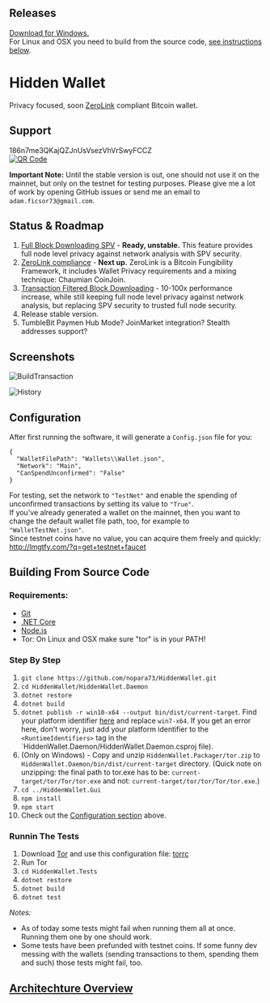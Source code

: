 ## Releases  
[Download for Windows.](https://github.com/nopara73/HiddenWallet/releases)  
For Linux and OSX you need to build from the source code, [see instructions below](https://github.com/nopara73/HiddenWallet#building-from-source-code).

# Hidden Wallet

Privacy focused, soon [ZeroLink](https://github.com/nopara73/ZeroLink) compliant Bitcoin wallet.  
  
## Support

186n7me3QKajQZJnUsVsezVhVrSwyFCCZ  
[![QR Code](http://i.imgur.com/grc5fBP.png)](https://www.smartbit.com.au/address/186n7me3QKajQZJnUsVsezVhVrSwyFCCZ)
  
**Important Note:** Until the stable version is out, one should not use it on the mainnet, but only on the testnet for testing purposes. Please give me a lot of work by opening GitHub issues or send me an email to `adam.ficsor73@gmail.com`.
  
## Status & Roadmap
1. [Full Block Downloading SPV](https://medium.com/@nopara73/bitcoin-privacy-landscape-in-2017-zero-to-hero-guidelines-and-research-a10d30f1e034) - **Ready, unstable.**  This feature provides full node level privacy against network analysis with SPV security.  
2. [ZeroLink compliance](https://github.com/nopara73/ZeroLink/) - **Next up.** ZeroLink is a Bitcoin Fungibility Framework, it includes Wallet Privacy requirements and a mixing technique: Chaumian CoinJoin.   
3. [Transaction Filtered Block Downloading](https://medium.com/@nopara73/full-node-level-privacy-even-for-mobile-wallets-transaction-filtered-full-block-downloading-wallet-16ef1847c21)  - 10-100x performance increase, while still keeping full node level privacy against network analysis, but replacing SPV security to trusted full node security.  
4. Release stable version.  
5. TumbleBit Paymen Hub Mode? JoinMarket integration? Stealth addresses support?

## Screenshots 

![BuildTransaction](https://i.imgur.com/EUX4zT4.png)  

![History](https://i.imgur.com/IQ0M37R.png)    

## Configuration

After first running the software, it will generate a `Config.json` file for you:  
```
{
  "WalletFilePath": "Wallets\\Wallet.json",
  "Network": "Main",
  "CanSpendUnconfirmed": "False"
}
```  
For testing, set the network to `"TestNet"` and enable the spending of unconfirmed transactions by setting its value to `"True"`.  
If you've already generated a wallet on the mainnet, then you want to change the default wallet file path, too, for example to `"WalletTestNet.json"`.  
Since testnet coins have no value, you can acquire them freely and quickly: http://lmgtfy.com/?q=get+testnet+faucet

## Building From Source Code  
  
### Requirements:  
- [Git](https://git-scm.com/downloads)  
- [.NET Core](https://www.microsoft.com/net/core)  
- [Node.js](https://nodejs.org/en/download/)
- Tor: On Linux and OSX make sure "tor" is in your PATH!
  
### Step By Step
  
1. `git clone https://github.com/nopara73/HiddenWallet.git`
2. `cd HiddenWallet/HiddenWallet.Daemon`  
3. `dotnet restore`  
4. `dotnet build`
5. `dotnet publish -r win10-x64 --output bin/dist/current-target`. Find your platform identifier [here](https://github.com/dotnet/docs/blob/master/docs/core/rid-catalog.md#windows-rids) and replace `win7-x64`.
If you get an error here, don't worry, just add your platform identifier to the `<RuntimeIdentifiers>` tag in the `HiddenWallet.Daemon/HiddenWallet.Daemon.csproj file).  
6. (Only on Windows) - Copy and unzip `HiddenWallet.Packager/tor.zip` to `HiddenWallet.Daemon/bin/dist/current-target` directory. (Quick note on unzipping: the final path to tor.exe has to be: `current-target/tor/Tor/tor.exe` and not: `current-target/tor/tor/Tor/tor.exe`.)
7. `cd ../HiddenWallet.Gui`
8. `npm install`
9. `npm start`
10. Check out the [Configuration section](https://github.com/nopara73/HiddenWallet#configuration) above.

### Runnin The Tests

1. Download [Tor](https://www.torproject.org/download/download) and use this configuration file: [torrc](https://github.com/nopara73/DotNetTor/blob/master/torrc)  
2. Run Tor 
3. `cd HiddenWallet.Tests`  
4. `dotnet restore`  
5. `dotnet build`  
6. `dotnet test`  

*Notes:* 
- As of today some tests might fail when running them all at once. Running them one by one should work.
- Some tests have been prefunded with testnet coins. If some funny dev messing with the wallets (sending transactions to them, spending them and such) those tests might fail, too.

## [Architechture Overview](https://github.com/nopara73/HiddenWallet/blob/master/HiddenWallet.Documentation/ArchitechtureOverview.md)

